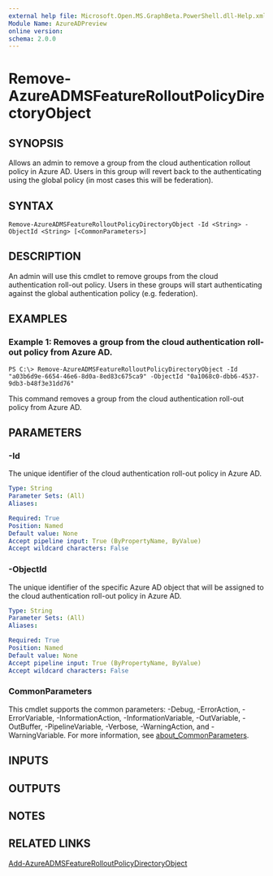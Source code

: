 ```yaml
---
external help file: Microsoft.Open.MS.GraphBeta.PowerShell.dll-Help.xml
Module Name: AzureADPreview
online version:
schema: 2.0.0
---
```


# Remove-AzureADMSFeatureRolloutPolicyDirectoryObject

## SYNOPSIS
Allows an admin to remove a group from the cloud authentication rollout policy in Azure AD.
Users in this group will revert back to the authenticating using the global policy (in most cases this will be federation).

## SYNTAX

```
Remove-AzureADMSFeatureRolloutPolicyDirectoryObject -Id <String> -ObjectId <String> [<CommonParameters>]
```

## DESCRIPTION
An admin will use this cmdlet to remove groups from the cloud authentication roll-out policy.
Users in these groups will start authenticating against the global authentication policy (e.g.
federation).

## EXAMPLES

### Example 1: Removes a group from the cloud authentication roll-out policy from Azure AD.
```
PS C:\> Remove-AzureADMSFeatureRolloutPolicyDirectoryObject -Id "a03b6d9e-6654-46e6-8d0a-8ed83c675ca9" -ObjectId "0a1068c0-dbb6-4537-9db3-b48f3e31dd76"
```

This command removes a group from the cloud authentication roll-out policy from Azure AD.

## PARAMETERS

### -Id
The unique identifier of the cloud authentication roll-out policy in Azure AD.

```yaml
Type: String
Parameter Sets: (All)
Aliases:

Required: True
Position: Named
Default value: None
Accept pipeline input: True (ByPropertyName, ByValue)
Accept wildcard characters: False
```

### -ObjectId
The unique identifier of the specific Azure AD object that will be assigned to the cloud authentication roll-out policy in Azure AD.

```yaml
Type: String
Parameter Sets: (All)
Aliases:

Required: True
Position: Named
Default value: None
Accept pipeline input: True (ByPropertyName, ByValue)
Accept wildcard characters: False
```

### CommonParameters
This cmdlet supports the common parameters: -Debug, -ErrorAction, -ErrorVariable, -InformationAction, -InformationVariable, -OutVariable, -OutBuffer, -PipelineVariable, -Verbose, -WarningAction, and -WarningVariable. For more information, see [about_CommonParameters](http://go.microsoft.com/fwlink/?LinkID=113216).

## INPUTS

## OUTPUTS

## NOTES
## RELATED LINKS

[Add-AzureADMSFeatureRolloutPolicyDirectoryObject]()

